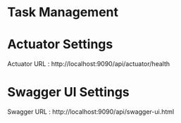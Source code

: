 # Task Management 
# Actuator Settings
Actuator URL : http://localhost:9090/api/actuator/health

# Swagger UI Settings
Swagger URL : http://localhost:9090/api/swagger-ui.html
